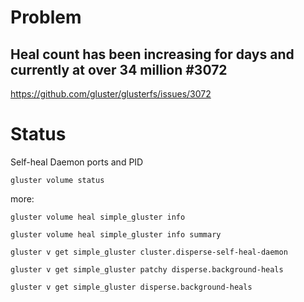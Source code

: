 # Problem
## Heal count has been increasing for days and currently at over 34 million #3072
https://github.com/gluster/glusterfs/issues/3072


# Status
Self-heal Daemon ports and PID
```
gluster volume status
```

more:
```
gluster volume heal simple_gluster info

gluster volume heal simple_gluster info summary

gluster v get simple_gluster cluster.disperse-self-heal-daemon

gluster v get simple_gluster patchy disperse.background-heals

gluster v get simple_gluster disperse.background-heals
```
